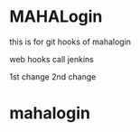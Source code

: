 # MAHALogin
this is for git hooks  of mahalogin

web hooks call jenkins

1st change
2nd change











# mahalogin
